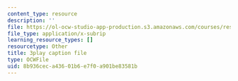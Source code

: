 ```yaml
---
content_type: resource
description: ''
file: https://ol-ocw-studio-app-production.s3.amazonaws.com/courses/res-18-006-calculus-revisited-single-variable-calculus-fall-2010/8b936ceca43601b6e7f0a901be83581b_XaxjVRXonPg.srt
file_type: application/x-subrip
learning_resource_types: []
resourcetype: Other
title: 3play caption file
type: OCWFile
uid: 8b936cec-a436-01b6-e7f0-a901be83581b
---
```

